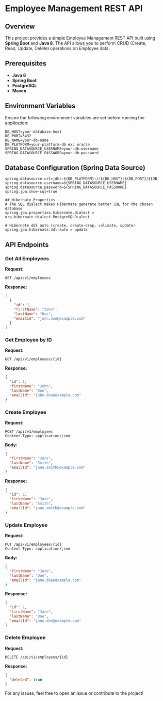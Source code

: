 # Employee Management REST API

## Overview
This project provides a simple Employee Management REST API built using **Spring Boot** and **Java 8**. The API allows you to perform CRUD (Create, Read, Update, Delete) operations on Employee data.

## Prerequisites
- **Java 8**
- **Spring Boot**
- **PostgreSQL**
- **Maven**


## Environment Variables
Ensure the following environment variables are set before running the application:

```env
DB_HOST=your-database-host
DB_PORT=5432
DB_NAME=your-db-name
DB_PLATFORM=your-platform-db ex: oracle
SPRING_DATASOURCE_USERNAME=your-db-username
SPRING_DATASOURCE_PASSWORD=your-db-password
```

## Database Configuration (Spring Data Source)

```properties
spring.datasource.url=jdbc:${DB_PLATFORM}://${DB_HOST}:${DB_PORT}/${DB_NAME}
spring.datasource.username=${SPRING_DATASOURCE_USERNAME}
spring.datasource.password=${SPRING_DATASOURCE_PASSWORD}
spring.jpa.show-sql=true

## Hibernate Properties
# The SQL dialect makes Hibernate generate better SQL for the chosen database
spring.jpa.properties.hibernate.dialect = org.hibernate.dialect.PostgreSQLDialect

# Hibernate ddl auto (create, create-drop, validate, update)
spring.jpa.hibernate.ddl-auto = update
```

## API Endpoints

### Get All Employees
**Request:**
```http
GET /api/v1/employees
```
**Response:**
```json
[
  {
    "id": 1,
    "firstName": "John",
    "lastName": "Doe",
    "emailId": "john.doe@example.com"
  }
]
```

### Get Employee by ID
**Request:**
```http
GET /api/v1/employees/{id}
```
**Response:**
```json
{
  "id": 1,
  "firstName": "John",
  "lastName": "Doe",
  "emailId": "john.doe@example.com"
}
```

### Create Employee
**Request:**
```http
POST /api/v1/employees
Content-Type: application/json
```
**Body:**
```json
{
  "firstName": "Jane",
  "lastName": "Smith",
  "emailId": "jane.smith@example.com"
}
```
**Response:**
```json
{
  "id": 2,
  "firstName": "Jane",
  "lastName": "Smith",
  "emailId": "jane.smith@example.com"
}
```

### Update Employee
**Request:**
```http
PUT /api/v1/employees/{id}
Content-Type: application/json
```
**Body:**
```json
{
  "firstName": "Jane",
  "lastName": "Doe",
  "emailId": "jane.doe@example.com"
}
```
**Response:**
```json
{
  "id": 2,
  "firstName": "Jane",
  "lastName": "Doe",
  "emailId": "jane.doe@example.com"
}
```

### Delete Employee
**Request:**
```http
DELETE /api/v1/employees/{id}
```
**Response:**
```json
{
  "deleted": true
}
```

For any issues, feel free to open an issue or contribute to the project!
